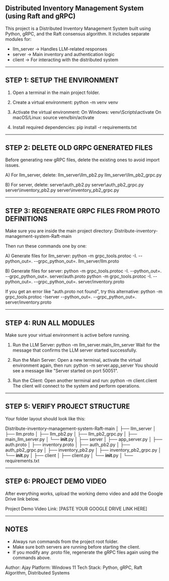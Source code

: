 Distributed Inventory Management System (using Raft and gRPC)
-------------------------------------------------------------

This project is a Distributed Inventory Management System built using Python, gRPC, 
and the Raft consensus algorithm. It includes separate modules for:
 - llm_server → Handles LLM-related responses
 - server → Main inventory and authentication logic
 - client → For interacting with the distributed system


-------------------------------------------------------------
STEP 1: SETUP THE ENVIRONMENT
-------------------------------------------------------------

1. Open a terminal in the main project folder.

2. Create a virtual environment:
      python -m venv venv

3. Activate the virtual environment:
      On Windows:
         venv\Scripts\activate
      On macOS/Linux:
         source venv/bin/activate

4. Install required dependencies:
      pip install -r requirements.txt


-------------------------------------------------------------
STEP 2: DELETE OLD GRPC GENERATED FILES
-------------------------------------------------------------

Before generating new gRPC files, delete the existing ones to avoid import issues.

A) For llm_server, delete:
      llm_server\llm_pb2.py
      llm_server\llm_pb2_grpc.py

B) For server, delete:
      server\auth_pb2.py
      server\auth_pb2_grpc.py
      server\inventory_pb2.py
      server\inventory_pb2_grpc.py


-------------------------------------------------------------
STEP 3: REGENERATE GRPC FILES FROM PROTO DEFINITIONS
-------------------------------------------------------------

Make sure you are inside the main project directory:
   Distribute-inventory-management-system-Raft-main

Then run these commands one by one:

A) Generate files for llm_server:
      python -m grpc_tools.protoc -I. --python_out=. --grpc_python_out=. llm_server/llm.proto

B) Generate files for server:
      python -m grpc_tools.protoc -I. --python_out=. --grpc_python_out=. server/auth.proto
      python -m grpc_tools.protoc -I. --python_out=. --grpc_python_out=. server/inventory.proto

If you get an error like "auth.proto not found", try this alternative:
      python -m grpc_tools.protoc -Iserver --python_out=. --grpc_python_out=. server/inventory.proto


-------------------------------------------------------------
STEP 4: RUN ALL MODULES
-------------------------------------------------------------

Make sure your virtual environment is active before running.

1. Run the LLM Server:
      python -m llm_server.main_llm_server
   Wait for the message that confirms the LLM server started successfully.

2. Run the Main Server:
      Open a new terminal, activate the virtual environment again, then run:
      python -m server.app_server
   You should see a message like "Server started on port 50051".

3. Run the Client:
      Open another terminal and run:
      python -m client.client
   The client will connect to the system and perform operations.


-------------------------------------------------------------
STEP 5: VERIFY PROJECT STRUCTURE
-------------------------------------------------------------

Your folder layout should look like this:

Distribute-inventory-management-system-Raft-main
│
├── llm_server
│   ├── llm.proto
│   ├── llm_pb2.py
│   ├── llm_pb2_grpc.py
│   ├── main_llm_server.py
│   └── __init__.py
│
├── server
│   ├── app_server.py
│   ├── auth.proto
│   ├── inventory.proto
│   ├── auth_pb2.py
│   ├── auth_pb2_grpc.py
│   ├── inventory_pb2.py
│   ├── inventory_pb2_grpc.py
│   └── __init__.py
│
├── client
│   ├── client.py
│   └── __init__.py
│
└── requirements.txt


-------------------------------------------------------------
STEP 6: PROJECT DEMO VIDEO
-------------------------------------------------------------

After everything works, upload the working demo video and add the Google Drive link below.

Project Demo Video Link:
[PASTE YOUR GOOGLE DRIVE LINK HERE]


-------------------------------------------------------------
NOTES
-------------------------------------------------------------

- Always run commands from the project root folder.
- Make sure both servers are running before starting the client.
- If you modify any .proto file, regenerate the gRPC files again using the commands above.


Author: Ajay
Platform: Windows 11
Tech Stack: Python, gRPC, Raft Algorithm, Distributed Systems
